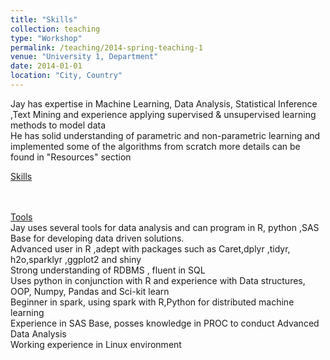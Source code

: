```yaml
---
title: "Skills"
collection: teaching
type: "Workshop"
permalink: /teaching/2014-spring-teaching-1
venue: "University 1, Department"
date: 2014-01-01
location: "City, Country"
---
```




Jay has expertise in Machine Learning, Data Analysis, Statistical Inference ,Text Mining and experience applying supervised & unsupervised learning methods to model data
​
<br/> 
He has solid understanding of parametric and non-parametric learning and implemented some of the algorithms from scratch more details can be found in "Resources" section

[Skills](https://github.com/bandjay/bandjay.github.io/blob/master/images/Skills.png)
<br/>
<br/>
<br/>

[Tools](https://github.com/bandjay/bandjay.github.io/blob/master/images/Tools.png)
<br/>
Jay uses several tools for data analysis  and can program in R, python ,SAS Base for developing data driven solutions.
<br/>
Advanced user in R ,adept with packages such as Caret,dplyr ,tidyr, h2o,sparklyr ,ggplot2 and shiny
<br/>
Strong understanding of RDBMS , fluent in SQL
<br/>
Uses python in conjunction with R and experience with Data structures, OOP, Numpy, Pandas and Sci-kit learn
<br/>
Beginner in spark, using spark with R,Python for distributed machine learning
<br/>
Experience in SAS Base, posses knowledge in PROC to conduct Advanced Data Analysis 
<br/>
Working experience in Linux environment